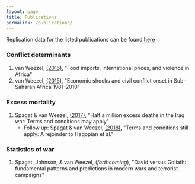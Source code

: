 ```yaml
---
layout: page
title: Publications
permalink: /publications/
---
```

Replication data for the listed publications can be found [here](https://github.com/CommonEconomist/replication-data)

### Conflict determinants
1. van Weezel, [(2016)](https://doi.org/10.1093/oep/gpw015), "Food imports, international prices, and violence in Africa"
2. van Weezel, [(2015)](http://www.tandfonline.com/doi/full/10.1080/10242694.2014.887489), "Economic shocks and civil conflict onset in Sub-Saharan Africa 1981-2010" 

### Excess mortality

1. Spagat & van Weezel, [(2017)](http://journals.sagepub.com/doi/full/10.1177/2053168017732642), "Half a million excess deaths in the Iraq war: Terms and conditions may apply"
    * Follow up: Spagat & van Weezel, [(2018)](http://journals.sagepub.com/doi/full/10.1177/2053168018757858), "Terms and conditions still apply: A rejoinder to Hagopian et al."

### Statistics of war
1. Spagat, Johnson, & van Weezel, (*forthcoming*), "David versus Goliath: fundamental patterns and predictions in modern wars and terrorist campaigns"
